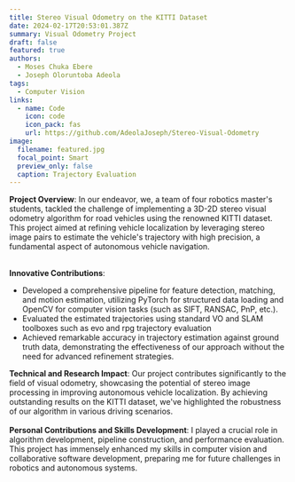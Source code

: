 ```yaml
---
title: Stereo Visual Odometry on the KITTI Dataset
date: 2024-02-17T20:53:01.387Z
summary: V﻿isual Odometry Project
draft: false
featured: true
authors:
  - Moses Chuka Ebere
  - Joseph Oloruntoba Adeola
tags:
  - Computer Vision
links:
  - name: Code
    icon: code
    icon_pack: fas
    url: https://github.com/AdeolaJoseph/Stereo-Visual-Odometry
image:
  filename: featured.jpg
  focal_point: Smart
  preview_only: false
  caption: Trajectory Evaluation
---
```

**Project Overview**: In our endeavor, we, a team of four robotics master's students, tackled the challenge of implementing a 3D-2D stereo visual odometry algorithm for road vehicles using the renowned KITTI dataset. This project aimed at refining vehicle localization by leveraging stereo image pairs to estimate the vehicle's trajectory with high precision, a fundamental aspect of autonomous vehicle navigation.

\
**Innovative Contributions**:

* Developed a comprehensive pipeline for feature detection, matching, and motion estimation, utilizing PyTorch for structured data loading and OpenCV for computer vision tasks (such as SIFT, RANSAC, PnP, etc.). 
* Evaluated the estimated trajectories using standard VO and SLAM toolboxes such as evo and rpg trajectory evaluation
* Achieved remarkable accuracy in trajectory estimation against ground truth data, demonstrating the effectiveness of our approach without the need for advanced refinement strategies.

**Technical and Research Impact**: Our project contributes significantly to the field of visual odometry, showcasing the potential of stereo image processing in improving autonomous vehicle localization. By achieving outstanding results on the KITTI dataset, we've highlighted the robustness of our algorithm in various driving scenarios.\
\
**Personal Contributions and Skills Development**: I played a crucial role in algorithm development, pipeline construction, and performance evaluation. This project has immensely enhanced my skills in computer vision and collaborative software development, preparing me for future challenges in robotics and autonomous systems.